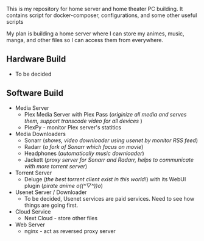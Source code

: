 This is my repository for home server and home theater PC building. It contains script for docker-composer, configurations, and some other useful scripts

My plan is building a home server where I can store my animes, music, manga, and other files so I can access them from everywhere.

## Hardware Build
- To be decided

## Software Build
- Media Server
  - Plex Media Server with Plex Pass (_originize all media and serves them, support transcode video for all devices_ )
  - PlexPy - monitor Plex server's statitics
- Media Downloaders
  - Sonarr (_shows, video downloader using usenet by monitor RSS feed_)
  - Radarr (_a fork of Sonarr which focus on movie_)
  - Headphones (_automatically music downloader_)
  - Jackett (_proxy server for Sonarr and Radarr, helps to communicate with more torrent server_)
- Torrent Server
  - Deluge (_the best torrent client exist in this world!_) with its WebUI plugin (_pirate anime o((*^▽^*))o_)
- Usenet Server / Downloader
  - To be decided, Usenet services are paid services. Need to see how things are going first.
- Cloud Service
  - Next Cloud - store other files
- Web Server
  - nginx - act as reversed proxy server
